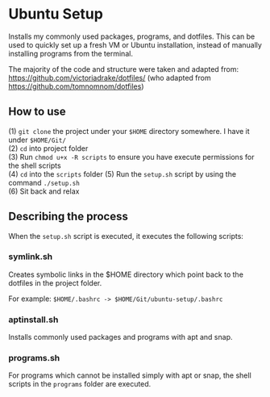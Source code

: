 # Ubuntu Setup
Installs my commonly used packages, programs, and dotfiles. This can be used to quickly set up a fresh VM or Ubuntu installation, instead of manually installing programs from the terminal. 

The majority of the code and structure were taken and adapted from: https://github.com/victoriadrake/dotfiles/ (who adapted from https://github.com/tomnomnom/dotfiles)

## How to use
(1) `git clone` the project under your `$HOME` directory somewhere. I have it under `$HOME/Git/`  
(2) `cd` into project folder  
(3) Run `chmod u+x -R scripts` to ensure you have execute permissions for the shell scripts  
(4) `cd` into the `scripts` folder
(5) Run the `setup.sh` script by using the command `./setup.sh`  
(6) Sit back and relax

## Describing the process
When the `setup.sh` script is executed, it executes the following scripts: 

### symlink.sh
Creates symbolic links in the $HOME directory which point back to the dotfiles in the project folder. 

For example: `$HOME/.bashrc -> $HOME/Git/ubuntu-setup/.bashrc`

### aptinstall.sh
Installs commonly used packages and programs with apt and snap.

### programs.sh
For programs which cannot be installed simply with apt or snap, the shell scripts in the `programs` folder are executed.
